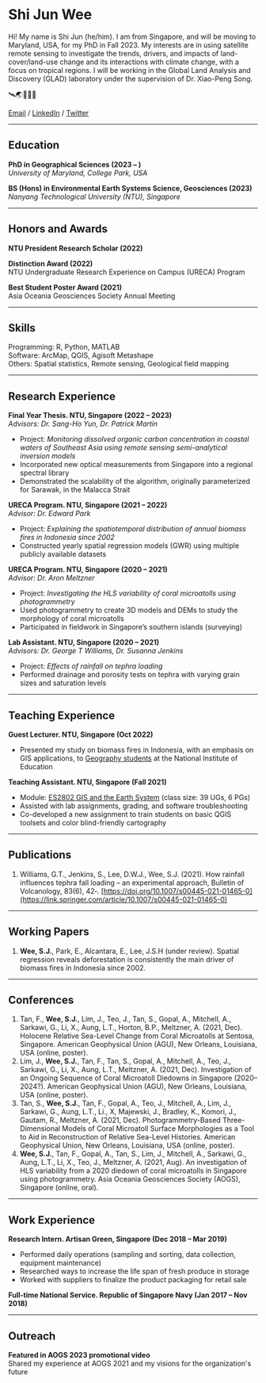 # Shi Jun Wee

Hi! My name is Shi Jun (he/him). I am from Singapore, and will be moving to Maryland, USA, for my PhD in Fall 2023. My interests are in using satellite remote sensing to investigate the trends, drivers, and impacts of land-cover/land-use change and its interactions with climate change, with a focus on tropical regions. I will be working in the Global Land Analysis and Discovery (GLAD) laboratory under the supervision of Dr. Xiao-Peng Song.

🛰️🌏🌳🌾🔥

[Email](mailto:sjwee@umd.edu) / [LinkedIn](https://www.linkedin.com/in/weeshijun/) / [Twitter](https://twitter.com/shijunwee)

---
## Education 
**PhD in Geographical Sciences (2023 – )**  
*University of Maryland, College Park, USA*

**BS (Hons) in Environmental Earth Systems Science, Geosciences (2023)**  
*Nanyang Technological University (NTU), Singapore*

---
## Honors and Awards
**NTU President Research Scholar (2022)**

**Distinction Award (2022)**  
NTU Undergraduate Research Experience on Campus (URECA) Program  

**Best Student Poster Award (2021)**  
Asia Oceania Geosciences Society Annual Meeting  

---
## Skills
Programming: R, Python, MATLAB  
Software: ArcMap, QGIS, Agisoft Metashape  
Others: Spatial statistics, Remote sensing, Geological field mapping

---
## Research Experience

**Final Year Thesis. NTU, Singapore (2022 – 2023)**  
*Advisors: Dr. Sang-Ho Yun, Dr. Patrick Martin*
- Project: *Monitoring dissolved organic carbon concentration in coastal waters of Southeast Asia using remote sensing semi-analytical inversion models*  
- Incorporated new optical measurements from Singapore into a regional spectral library
- Demonstrated the scalability of the algorithm, originally parameterized for Sarawak, in the Malacca Strait

**URECA Program. NTU, Singapore (2021 – 2022)**  
*Advisor: Dr. Edward Park*
- Project: *Explaining the spatiotemporal distribution of annual biomass fires in Indonesia since 2002*
- Constructed yearly spatial regression models (GWR) using multiple publicly available datasets

**URECA Program. NTU, Singapore (2020 – 2021)**  
*Advisor: Dr. Aron Meltzner*
- Project: *Investigating the HLS variability of coral microatolls using photogrammetry*
- Used photogrammetry to create 3D models and DEMs to study the morphology of coral microatolls
- Participated in fieldwork in Singapore’s southern islands (surveying)

**Lab Assistant. NTU, Singapore (2020 – 2021)**  
*Advisors: Dr. George T Williams, Dr. Susanna Jenkins*
- Project: *Effects of rainfall on tephra loading*
- Performed drainage and porosity tests on tephra with varying grain sizes and saturation levels

---
## Teaching Experience

**Guest Lecturer. NTU, Singapore (Oct 2022)**
- Presented my study on biomass fires in Indonesia, with an emphasis on GIS applications, to [Geography students](https://nie.edu.sg/our-people/academic-groups/humanities-and-social-studies-education/ba#AAG23H) at the National Institute of Education

**Teaching Assistant. NTU, Singapore (Fall 2021)**
- Module: [ES2802 GIS and the Earth System](https://www.ntu.edu.sg/ase/admissions/undergraduate-programmes/modules-listing/gis-and-the-earth-system) (class size: 39 UGs, 6 PGs)
- Assisted with lab assignments, grading, and software troubleshooting
- Co-developed a new assignment to train students on basic QGIS toolsets and color blind-friendly cartography

---
## Publications
1. Williams, G.T., Jenkins, S., Lee, D.W.J., Wee, S.J. (2021). How rainfall influences tephra fall loading – an experimental approach, Bulletin of Volcanology, 83(6), 42‑. [https://doi.org/10.1007/s00445-021-01465-0](https://link.springer.com/article/10.1007/s00445-021-01465-0)

---
## Working Papers
1. **Wee, S.J.**, Park, E., Alcantara, E., Lee, J.S.H (under review). Spatial regression reveals deforestation is consistently the main driver of biomass fires in Indonesia since 2002.

---
## Conferences
1. Tan, F., **Wee, S.J.**, Lim, J., Teo, J., Tan, S., Gopal, A., Mitchell, A., Sarkawi, G., Li, X., Aung, L.T., Horton, B.P., Meltzner, A. (2021, Dec). Holocene Relative Sea-Level Change from Coral Microatolls at Sentosa, Singapore. American Geophysical Union (AGU), New Orleans, Louisiana, USA (online, poster).
2. Lim, J., **Wee, S.J.**, Tan, F., Tan, S., Gopal, A., Mitchell, A., Teo, J., Sarkawi, G., Li, X., Aung, L.T., Meltzner, A. (2021, Dec). Investigation of an Ongoing Sequence of Coral Microatoll Diedowns in Singapore (2020–2024?). American Geophysical Union (AGU), New Orleans, Louisiana, USA (online, poster).
3. Tan, S., **Wee, S.J.**, Tan, F., Gopal, A., Teo, J., Mitchell, A., Lim, J., Sarkawi, G., Aung, L.T., Li., X, Majewski, J., Bradley, K., Komori, J., Gautam, R., Meltzner, A. (2021, Dec). Photogrammetry-Based Three-Dimensional Models of Coral Microatoll Surface Morphologies as a Tool to Aid in Reconstruction of Relative Sea-Level Histories. American Geophysical Union, New Orleans, Louisiana, USA (online, poster).
4. **Wee, S.J.**, Tan, F., Gopal, A., Tan, S., Lim, J., Mitchell, A., Sarkawi, G., Aung, L.T., Li, X., Teo, J., Meltzner, A. (2021, Aug). An investigation of HLS variability from a 2020 diedown of coral microatolls in Singapore using photogrammetry. Asia Oceania Geosciences Society (AOGS), Singapore (online, oral).

---
## Work Experience
**Research Intern. Artisan Green, Singapore (Dec 2018 – Mar 2019)**
- Performed daily operations (sampling and sorting, data collection, equipment maintenance)
- Researched ways to increase the life span of fresh produce in storage
- Worked with suppliers to finalize the product packaging for retail sale

**Full-time National Service. Republic of Singapore Navy (Jan 2017 – Nov 2018)**

---
## Outreach
**Featured in AOGS 2023 promotional video**  
Shared my experience at AOGS 2021 and my visions for the organization's future
